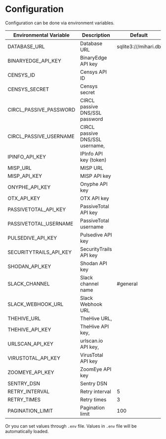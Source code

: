 # Configuration

Configuration can be done via environment variables.

| Environmental Variable | Description                     | Default              |
| ---------------------- | ------------------------------- | -------------------- |
| DATABASE_URL           | Database URL                    | sqlite3:///mihari.db |
| BINARYEDGE_API_KEY     | BinaryEdge API key              |                      |
| CENSYS_ID              | Censys API ID                   |                      |
| CENSYS_SECRET          | Censys secret                   |                      |
| CIRCL_PASSIVE_PASSWORD | CIRCL passive DNS/SSL password  |                      |
| CIRCL_PASSIVE_USERNAME | CIRCL passive DNS/SSL username, |                      |
| IPINFO_API_KEY         | IPInfo API key (token)          |                      |
| MISP_URL               | MISP URL                        |                      |
| MISP_API_KEY           | MISP API key                    |                      |
| ONYPHE_API_KEY         | Onyphe API key                  |                      |
| OTX_API_KEY            | OTX API key                     |                      |
| PASSIVETOTAL_API_KEY   | PassiveTotal API key            |                      |
| PASSIVETOTAL_USERNAME  | PassiveTotal username           |                      |
| PULSEDIVE_API_KEY      | Pulsedive API key               |                      |
| SECURITYTRAILS_API_KEY | SecurityTrails API key          |                      |
| SHODAN_API_KEY         | Shodan API key                  |                      |
| SLACK_CHANNEL          | Slack channel name              | #general             |
| SLACK_WEBHOOK_URL      | Slack Webhook URL               |                      |
| THEHIVE_URL            | TheHive URL,                    |                      |
| THEHIVE_API_KEY        | TheHive API key,                |                      |
| URLSCAN_API_KEY        | urlscan.io API key,             |                      |
| VIRUSTOTAL_API_KEY     | VirusTotal API key              |                      |
| ZOOMEYE_API_KEY        | ZoomEye API key                 |                      |
| SENTRY_DSN             | Sentry DSN                      |                      |
| RETRY_INTERVAL         | Retry interval                  | 5                    |
| RETRY_TIMES            | Retry times                     | 3                    |
| PAGINATION_LIMIT       | Pagination limit                | 100                  |

Or you can set values through `.env` file. Values in `.env` file will be automatically loaded.
